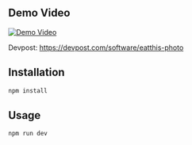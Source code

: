 
## Demo Video

[![Demo Video](https://img.youtube.com/vi/TaDax9I9Czc/maxresdefault.jpg)](https://www.youtube.com/watch?v=TaDax9I9Czc)

Devpost: <a>https://devpost.com/software/eatthis-photo</a>



## Installation

```bash
npm install
```

## Usage

```bash
npm run dev
```
